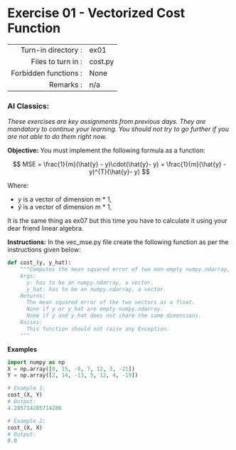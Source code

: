 # Exercise 01 - Vectorized Cost Function

|                         |                    |
| -----------------------:| ------------------ |
|   Turn-in directory :   |  ex01              |
|   Files to turn in :    |  cost.py           |
|   Forbidden functions : |  None              |
|   Remarks :             |  n/a               |

### AI Classics: 
*These exercises are key assignments from previous days. They are mandatory to continue your learning. You should not try to go further if you are not able to do them right now.*

**Objective:**
You must implement the following formula as a function:  

$$
MSE = \frac{1}{m}(\hat{y} - y)\cdot(\hat{y}- y) = \frac{1}{m}(\hat{y} - y)^{T}(\hat{y}- y)
$$

Where:
- $y$ is a vector of dimension m * 1,
- $\hat{y}$ is a vector of dimension m * 1,

It is the same thing as ex07 but this time you have to calculate it using your dear friend linear algebra.  

**Instructions:**
In the vec_mse.py file create the following function as per the instructions given below:
```python
def cost_(y, y_hat):
    """Computes the mean squared error of two non-empty numpy.ndarray, without any for loop. The two arrays must have the same dimensions.
    Args:
      y: has to be an numpy.ndarray, a vector.
      y_hat: has to be an numpy.ndarray, a vector.
    Returns:
      The mean squared error of the two vectors as a float.
      None if y or y_hat are empty numpy.ndarray.
      None if y and y_hat does not share the same dimensions.
    Raises:
      This function should not raise any Exception.
    """
```

**Examples**
```python
import numpy as np
X = np.array([0, 15, -9, 7, 12, 3, -21])
Y = np.array([2, 14, -13, 5, 12, 4, -19])

# Example 1:
cost_(X, Y)
# Output:
4.285714285714286

# Example 2:
cost_(X, X)
# Output:
0.0
```
